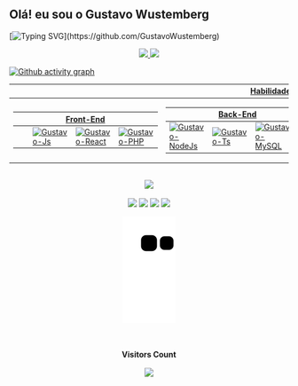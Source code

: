 ## Olá! eu sou o Gustavo Wustemberg

[![Typing SVG](https://readme-typing-svg.herokuapp.com?font=Fira+Code&size=35&pause=1000&color=238972&center=true&vCenter=true&width=1000&lines=Hello%2C+My+name+is+Gustvo+Wustemberg+;I'm+20+years+old;I'm+from+Brazil%2C+SP;Welcome!)](https://github.com/GustavoWustemberg)

<div align="center">
  <a href="https://github.com/GustavoWustemberg">
  <img height="180em" src="https://github-readme-stats.vercel.app/api?username=GustavoWustemberg&show_icons=true&theme=dracula&i&show_icons=true&include_all_commits=true&hide_border=true"/>
  <img height="180em" src="https://github-readme-stats.vercel.app/api/top-langs/?username=GustavoWustemberg&theme=dracula&hide_border=true&layout=compact&langs_count=10"/>
</div>
 
![Github activity graph](https://github-readme-activity-graph.cyclic.app/graph?username=GustavoWustemberg&theme=darcula&hide_border=true)

<div>
 <table>
  <thead>
    <tr>
      <th colspan="3">Habilidades</th>
    </tr>
  </thead>
  <tbody>
    <tr>
      <td>
        <!-- Tabela Front-end -->
        <table>
          <thead>
            <tr>
              <th colspan="5">Front-End</th>
            </tr>
          </thead>
          <tbody>
            <tr>
              <td><img align="center" alt="Gustavo-HTML" height="34" width="34" src="https://raw.githubusercontent.com/devicons/devicon/master/icons/html5/html5-original.svg"></td>
              <td><img align="center" alt="Gustavo-CSS" height="34" width="34" src="https://raw.githubusercontent.com/devicons/devicon/master/icons/css3/css3-original.svg"></td>
              <td><img align="center" alt="Gustavo-Js" height="34" width="34" src="https://cdn.jsdelivr.net/gh/devicons/devicon/icons/javascript/javascript-original.svg"></td>
              <td><img align="center" alt="Gustavo-React" height="34" width="34" src="https://cdn.jsdelivr.net/gh/devicons/devicon/icons/react/react-original.svg"></td>
              <td><img align="center" alt="Gustavo-PHP" height="34" width="34" src="https://cdn.jsdelivr.net/gh/devicons/devicon/icons/php/php-original.svg"></td>
            </tr>
          </tbody>
        </table>
      </td>
      <td>
        <!-- Tabela Back-end -->
        <table>
          <thead>
            <tr>
              <th colspan="5">Back-End</th>
            </tr>
          </thead>
          <tbody>
            <tr>
              <td><img align="center" alt="Gustavo-NodeJs" height="34" width="34" src="https://cdn.jsdelivr.net/gh/devicons/devicon/icons/nodejs/nodejs-plain.svg"></td>
              <td><img align="center" alt="Gustavo-Ts" height="34" width="34" src="https://cdn.jsdelivr.net/gh/devicons/devicon/icons/typescript/typescript-original.svg"></td>
              <td><img align="center" alt="Gustavo-MySQL" height="34" width="34" src="https://cdn.jsdelivr.net/gh/devicons/devicon/icons/mysql/mysql-original.svg"></td>
              <td><img align="center" alt="Gustavo-Python" height="34" width="34" src="https://raw.githubusercontent.com/devicons/devicon/master/icons/python/python-original.svg"></td>
              <td><img align="center" alt="Gustavo-C#" height="34" width="34" src="https://raw.githubusercontent.com/devicons/devicon/master/icons/csharp/csharp-original.svg"></td>
            </tr>
          </tbody>
        </table>
      </td>
      <td>
        <!-- Tabela Ferramentas -->
        <table>
          <thead>
            <tr>
              <th colspan="5">Ferramentas:</th>
            </tr>
          </thead>
        <tbody>
            <tr>
              <td align="center"><img alt="Gustavo-Git" height="34" width="34" src="https://cdn.jsdelivr.net/gh/devicons/devicon/icons/git/git-original.svg"></td>
              <td align="center"><img alt="Gustavo-Figma" height="34" width="34" src="https://cdn.jsdelivr.net/gh/devicons/devicon/icons/figma/figma-original.svg"></td>
              <td align="center"><img alt="Gustavo-Docker" height="34" width="34" src="https://cdn.jsdelivr.net/gh/devicons/devicon/icons/docker/docker-original.svg"></td>
              <td align="center"><img alt="Gustavo-VScode" height="34" width="34" src="https://cdn.jsdelivr.net/gh/devicons/devicon/icons/vscode/vscode-original.svg"></td>
              <td align="center"><img alt="Gustavo-GitHub" height="34" width="34" src="https://cdn.jsdelivr.net/gh/devicons/devicon/icons/github/github-original.svg"></td>
            </tr>
          </tbody>
        </table>
 </table>
</div>

##

<p align="center">
<img src='https://github-profile-trophy.vercel.app/?username=GustavoWustemberg&theme=onestar&no-bg=true'/>
</p>

<div align="center"> 
  <a href="https://www.instagram.com/degustawinho/" target="_blank"><img src="https://img.shields.io/badge/-Instagram-%23E4405F?style=for-the-badge&logo=instagram&logoColor=white" target="_blank"></a>
 <a href="https://discord.gg/wagxzStdcR" target="_blank"><img src="https://img.shields.io/badge/Discord-7289DA?style=for-the-badge&logo=discord&logoColor=white" target="_blank"></a> 
  <a href = "mailto:gustavowustemberg14@gmail.com"><img src="https://img.shields.io/badge/-Gmail-%23333?style=for-the-badge&logo=gmail&logoColor=white" target="_blank"></a>
  <a href="https://www.linkedin.com/in/gustavo-augusto-wustemberg-40a72421a" target="_blank"><img src="https://img.shields.io/badge/-LinkedIn-%230077B5?style=for-the-badge&logo=linkedin&logoColor=white" target="_blank"></a>
 
  ![Snake animation](https://github.com/GustavoWustemberg/GustavoWustemberg/blob/output/github-contribution-grid-snake.svg)
 
</div>

<div align="center">
<br><p align="centre"><b>Visitors Count</b></p>  
<p align="center"><img align="center" src="https://profile-counter.glitch.me/{GustavoWustemberg}/count.svg" /></p> 
<br>
</div>

